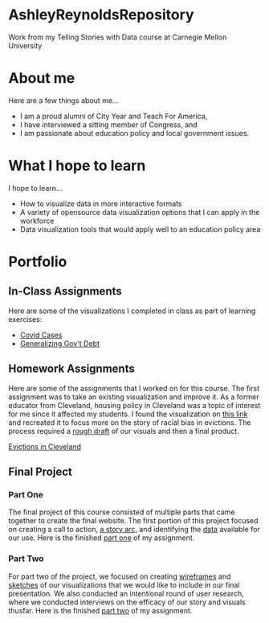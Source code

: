 # AshleyReynoldsRepository
Work from my Telling Stories with Data course at Carnegie Mellon University

# About me
Here are a few things about me...

- I am a proud alumni of City Year and Teach For America,
- I have interviewed a sitting member of Congress, and
- I am passionate about education policy and local government issues.

# What I hope to learn
I hope to learn...

- How to visualize data in more interactive formats 
- A variety of opensource data visualization options that I can apply in the workforce 
- Data visualization tools that would apply well to an education policy area

# Portfolio

## In-Class Assignments

Here are some of the visualizations I completed in class as part of learning exercises:
- [Covid Cases](https://github.com/areyn258/AshleyReynoldsRepository/blob/main/page2.md)
- [Generalizing Gov't Debt](https://github.com/areyn258/AshleyReynoldsRepository/blob/main/dataviz2.md)

## Homework Assignments

Here are some of the assignments that I worked on for this course.  The first assignment was to take an existing visualization and improve it.  As a former educator from Cleveland, housing policy in Cleveland was a topic of interest for me since it affected my students.  I found the visualization on [this link](https://github.com/areyn258/AshleyReynoldsRepository/blob/main/test1.jpg) and recreated it to focus more on the story of racial bias in evictions.  The process required a [rough draft](https://github.com/areyn258/AshleyReynoldsRepository/blob/main/IMG_2606.jpg) of our visuals and then a final product. 

[Evictions in Cleveland](https://github.com/areyn258/AshleyReynoldsRepository/blob/main/Assignments3%264.md)

## Final Project 

### Part One

The final project of this course consisted of multiple parts that came together to create the final website.  The first portion of this project focused on creating a call to action, [a story arc](https://github.com/areyn258/AshleyReynoldsRepository/blob/main/Story%20arc%201.jpg), and identifying the [data](https://github.com/areyn258/AshleyReynoldsRepository/blob/main/Broadband%20Availability%20map%20data.zip) available for our use.  Here is the finished [part one](https://github.com/areyn258/AshleyReynoldsRepository/blob/main/final_project_AshleyReynolds.md) of my assignment.

### Part Two

For part two of the project, we focused on creating [wireframes](https://github.com/areyn258/AshleyReynoldsRepository/blob/main/Sketches%202.jpg) and [sketches](https://github.com/areyn258/AshleyReynoldsRepository/blob/main/Sketches%201.jpg) of our visualizations that we would like to include in our final presentation.  We also conducted an intentional round of user research, where we conducted interviews on the efficacy of our story and visuals thusfar.  Here is the finished [part two](https://github.com/areyn258/AshleyReynoldsRepository/blob/main/Final_Project_Part2.md) of my assignment.


